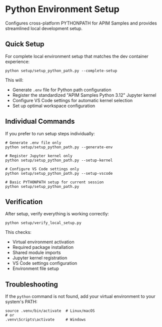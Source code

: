 # Python Environment Setup

Configures cross-platform PYTHONPATH for APIM Samples and provides streamlined local development setup.

## Quick Setup

For complete local environment setup that matches the dev container experience:

```shell
python setup/setup_python_path.py --complete-setup
```

This will:
- Generate `.env` file for Python path configuration
- Register the standardized "APIM Samples Python 3.12" Jupyter kernel
- Configure VS Code settings for automatic kernel selection
- Set up optimal workspace configuration

## Individual Commands

If you prefer to run setup steps individually:

```shell
# Generate .env file only
python setup/setup_python_path.py --generate-env

# Register Jupyter kernel only
python setup/setup_python_path.py --setup-kernel

# Configure VS Code settings only
python setup/setup_python_path.py --setup-vscode

# Basic PYTHONPATH setup for current session
python setup/setup_python_path.py
```

## Verification

After setup, verify everything is working correctly:

```shell
python setup/verify_local_setup.py
```

This checks:
- Virtual environment activation
- Required package installation
- Shared module imports
- Jupyter kernel registration
- VS Code settings configuration
- Environment file setup

## Troubleshooting

If the `python` command is not found, add your virtual environment to your system's PATH:

```shell
source .venv/bin/activate  # Linux/macOS
# or
.venv\Scripts\activate     # Windows
```
